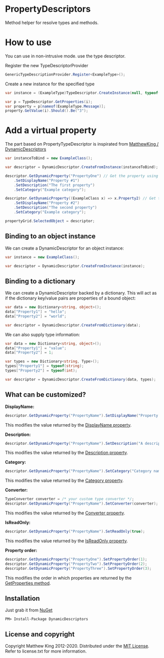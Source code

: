 # PropertyDescriptors


Method helper for resolve types and methods.



# How to use
You can use in non-intrusive mode. use the type descriptor.

Register the new TypeDescriptorProvider
```csharp
GenericTypeDescriptionProvider.Register<ExampleType>();
```

Create a new instance for the specified type
```csharp
var instance = (ExampleType)TypeDescriptor.CreateInstance(null, typeof(ExampleType), null, null);
```

```csharp
var p = TypeDescriptor.GetProperties(i);
var property = p[nameof(ExampleType.Message)];
property.GetValue(i).Should().Be("3");
```

# Add a virtual property

The part based on PropertyTypeDescriptor is inspirated from [MatthewKing
/
DynamicDescriptors](https://github.com/MatthewKing/DynamicDescriptors/tree/adc6e5321d36261e80d6d2bf0502ee1886ed659c)

```csharp
var instanceToBind = new ExampleClass();

var descriptor = DynamicDescriptor.CreateFromInstance(instanceToBind);

descriptor.GetDynamicProperty("PropertyOne") // Get the property using its name.
    .SetDisplayName("Property #1")
    .SetDescription("The first property")
    .SetCategory("Example category");

descriptor.GetDynamicProperty((ExampleClass x) => x.Property2) // Get the property using an expression.
    .SetDisplayName("Property #2")
    .SetDescription("The second property")
    .SetCategory("Example category");

propertyGrid.SelectedObject = descriptor;
```

## Binding to an object instance

We can create a DynamicDescriptor for an object instance:

```csharp
var instance = new ExampleClass();

var descriptor = DynamicDescriptor.CreateFromInstance(instance);
```

## Binding to a dictionary

We can create a DynamicDescriptor backed by a dictionary. This will act as if the dictionary key/value pairs are properties of a bound object:

```csharp
var data = new Dictionary<string, object>();
data["Property1"] = "hello";
data["Property2"] = "world";

var descriptor = DynamicDescriptor.CreateFromDictionary(data);
```

We can also supply type information:

```csharp
var data = new Dictionary<string, object>();
data["Property1"] = "value";
data["Property2"] = 1;

var types = new Dictionary<string, Type>();
types["Property1"] = typeof(string);
types["Property2"] = typeof(int);

var descriptor = DynamicDescriptor.CreateFromDictionary(data, types);
```

## What can be customized?

**DisplayName:**

```csharp
descriptor.GetDynamicProperty("PropertyName").SetDisplayName("Property display name");
```

This modifies the value returned by the [DisplayName property](http://msdn.microsoft.com/en-us/library/system.componentmodel.memberdescriptor.displayname.aspx).

**Description:**

```csharp
descriptor.GetDynamicProperty("PropertyName").SetDescription("A description of the property");
```

This modifies the value returned by the [Description property](http://msdn.microsoft.com/en-us/library/system.componentmodel.memberdescriptor.description.aspx).

**Category:**

```csharp
descriptor.GetDynamicProperty("PropertyName").SetCategory("Category name");
```

This modifies the value returned by the [Category property](http://msdn.microsoft.com/en-us/library/system.componentmodel.memberdescriptor.category.aspx).

**Converter:**

```csharp
TypeConverter converter = /* your custom type converter */;
descriptor.GetDynamicProperty("PropertyName").SetConverter(converter);
```

This modifies the value returned by the [Converter property](http://msdn.microsoft.com/en-us/library/system.componentmodel.propertydescriptor.converter.aspx).

**IsReadOnly:**

```csharp
descriptor.GetDynamicProperty("PropertyName").SetReadOnly(true);
```

This modifies the value returned by the [IsReadOnly property](http://msdn.microsoft.com/en-us/library/system.componentmodel.propertydescriptor.isreadonly.aspx).

**Property order:**

```csharp
descriptor.GetDynamicProperty("PropertyOne").SetPropertyOrder(1);
descriptor.GetDynamicProperty("PropertyTwo").SetPropertyOrder(2);
descriptor.GetDynamicProperty("PropertyThree").SetPropertyOrder(3);
```

This modifies the order in which properties are returned by the [GetProperties method](http://msdn.microsoft.com/en-us/library/hc91c96t.aspx).

## Installation

Just grab it from [NuGet](https://www.nuget.org/packages/DynamicDescriptors/)

```
PM> Install-Package DynamicDescriptors
```

## License and copyright

Copyright Matthew King 2012-2020.
Distributed under the [MIT License](http://opensource.org/licenses/MIT). Refer to license.txt for more information.

